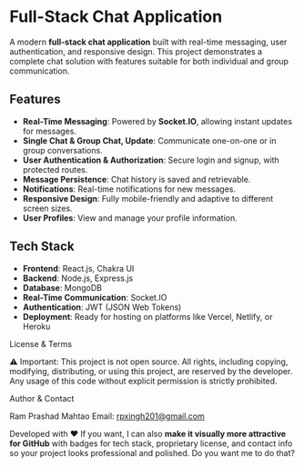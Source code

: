 # Full-Stack Chat Application

A modern **full-stack chat application** built with real-time messaging, user authentication, and responsive design. This project demonstrates a complete chat solution with features suitable for both individual and group communication.

## Features

- **Real-Time Messaging**: Powered by **Socket.IO**, allowing instant updates for messages.
- **Single Chat & Group Chat, Update**: Communicate one-on-one or in group conversations.
- **User Authentication & Authorization**: Secure login and signup, with protected routes.
- **Message Persistence**: Chat history is saved and retrievable.
- **Notifications**: Real-time notifications for new messages.
- **Responsive Design**: Fully mobile-friendly and adaptive to different screen sizes.
- **User Profiles**: View and manage your profile information.

## Tech Stack

- **Frontend**: React.js, Chakra UI
- **Backend**: Node.js, Express.js
- **Database**: MongoDB
- **Real-Time Communication**: Socket.IO
- **Authentication**: JWT (JSON Web Tokens)
- **Deployment**: Ready for hosting on platforms like Vercel, Netlify, or Heroku
  
License & Terms

⚠️ Important: This project is not open source.
All rights, including copying, modifying, distributing, or using this project, are reserved by the developer.
Any usage of this code without explicit permission is strictly prohibited.

Author & Contact

Ram Prashad Mahtao
Email: rpxingh201@gmail.com

Developed with ❤️
If you want, I can also **make it visually more attractive for GitHub** with badges for tech stack, proprietary license, and contact info so your project looks professional and polished. 
Do you want me to do that?
